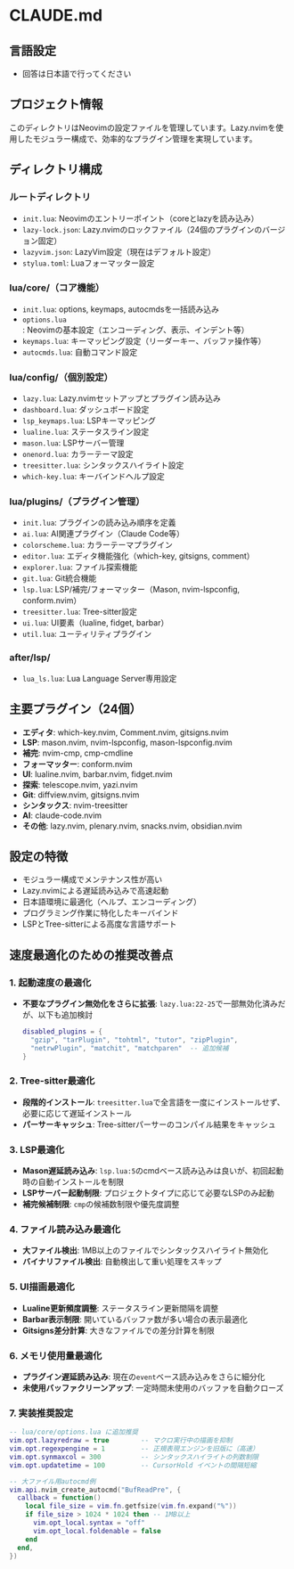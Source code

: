 # CLAUDE.md

## 言語設定
- 回答は日本語で行ってください

## プロジェクト情報
このディレクトリはNeovimの設定ファイルを管理しています。Lazy.nvimを使用したモジュラー構成で、効率的なプラグイン管理を実現しています。

## ディレクトリ構成

### ルートディレクトリ
- `init.lua`: Neovimのエントリーポイント（coreとlazyを読み込み）
- `lazy-lock.json`: Lazy.nvimのロックファイル（24個のプラグインのバージョン固定）
- `lazyvim.json`: LazyVim設定（現在はデフォルト設定）
- `stylua.toml`: Luaフォーマッター設定

### lua/core/（コア機能）
- `init.lua`: options, keymaps, autocmdsを一括読み込み
- `options.lua`: Neovimの基本設定（エンコーディング、表示、インデント等）
- `keymaps.lua`: キーマッピング設定（リーダーキー、バッファ操作等）
- `autocmds.lua`: 自動コマンド設定

### lua/config/（個別設定）
- `lazy.lua`: Lazy.nvimセットアップとプラグイン読み込み
- `dashboard.lua`: ダッシュボード設定
- `lsp_keymaps.lua`: LSPキーマッピング
- `lualine.lua`: ステータスライン設定
- `mason.lua`: LSPサーバー管理
- `onenord.lua`: カラーテーマ設定
- `treesitter.lua`: シンタックスハイライト設定
- `which-key.lua`: キーバインドヘルプ設定

### lua/plugins/（プラグイン管理）
- `init.lua`: プラグインの読み込み順序を定義
- `ai.lua`: AI関連プラグイン（Claude Code等）
- `colorscheme.lua`: カラーテーマプラグイン
- `editor.lua`: エディタ機能強化（which-key, gitsigns, comment）
- `explorer.lua`: ファイル探索機能
- `git.lua`: Git統合機能
- `lsp.lua`: LSP/補完/フォーマッター（Mason, nvim-lspconfig, conform.nvim）
- `treesitter.lua`: Tree-sitter設定
- `ui.lua`: UI要素（lualine, fidget, barbar）
- `util.lua`: ユーティリティプラグイン

### after/lsp/
- `lua_ls.lua`: Lua Language Server専用設定

## 主要プラグイン（24個）
- **エディタ**: which-key.nvim, Comment.nvim, gitsigns.nvim
- **LSP**: mason.nvim, nvim-lspconfig, mason-lspconfig.nvim
- **補完**: nvim-cmp, cmp-cmdline
- **フォーマッター**: conform.nvim
- **UI**: lualine.nvim, barbar.nvim, fidget.nvim
- **探索**: telescope.nvim, yazi.nvim
- **Git**: diffview.nvim, gitsigns.nvim
- **シンタックス**: nvim-treesitter
- **AI**: claude-code.nvim
- **その他**: lazy.nvim, plenary.nvim, snacks.nvim, obsidian.nvim

## 設定の特徴
- モジュラー構成でメンテナンス性が高い
- Lazy.nvimによる遅延読み込みで高速起動
- 日本語環境に最適化（ヘルプ、エンコーディング）
- プログラミング作業に特化したキーバインド
- LSPとTree-sitterによる高度な言語サポート

## 速度最適化のための推奨改善点

### 1. 起動速度の最適化
- **不要なプラグイン無効化をさらに拡張**: `lazy.lua:22-25`で一部無効化済みだが、以下も追加検討
  ```lua
  disabled_plugins = {
    "gzip", "tarPlugin", "tohtml", "tutor", "zipPlugin",
    "netrwPlugin", "matchit", "matchparen"  -- 追加候補
  }
  ```

### 2. Tree-sitter最適化
- **段階的インストール**: `treesitter.lua`で全言語を一度にインストールせず、必要に応じて遅延インストール
- **パーサーキャッシュ**: Tree-sitterパーサーのコンパイル結果をキャッシュ

### 3. LSP最適化
- **Mason遅延読み込み**: `lsp.lua:5`のcmdベース読み込みは良いが、初回起動時の自動インストールを制限
- **LSPサーバー起動制限**: プロジェクトタイプに応じて必要なLSPのみ起動
- **補完候補制限**: `cmp`の候補数制限や優先度調整

### 4. ファイル読み込み最適化
- **大ファイル検出**: 1MB以上のファイルでシンタックスハイライト無効化
- **バイナリファイル検出**: 自動検出して重い処理をスキップ

### 5. UI描画最適化
- **Lualine更新頻度調整**: ステータスライン更新間隔を調整
- **Barbar表示制限**: 開いているバッファ数が多い場合の表示最適化
- **Gitsigns差分計算**: 大きなファイルでの差分計算を制限

### 6. メモリ使用量最適化
- **プラグイン遅延読み込み**: 現在の`event`ベース読み込みをさらに細分化
- **未使用バッファクリーンアップ**: 一定時間未使用のバッファを自動クローズ

### 7. 実装推奨設定
```lua
-- lua/core/options.lua に追加推奨
vim.opt.lazyredraw = true        -- マクロ実行中の描画を抑制
vim.opt.regexpengine = 1         -- 正規表現エンジンを旧版に（高速）
vim.opt.synmaxcol = 300          -- シンタックスハイライトの列数制限
vim.opt.updatetime = 100         -- CursorHold イベントの間隔短縮

-- 大ファイル用autocmd例
vim.api.nvim_create_autocmd("BufReadPre", {
  callback = function()
    local file_size = vim.fn.getfsize(vim.fn.expand("%"))
    if file_size > 1024 * 1024 then -- 1MB以上
      vim.opt_local.syntax = "off"
      vim.opt_local.foldenable = false
    end
  end,
})
```
